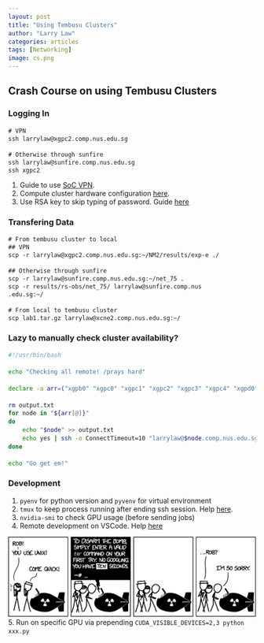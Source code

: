 ```yaml
---
layout: post
title: "Using Tembusu Clusters"
author: "Larry Law"
categories: articles
tags: [Networking]
image: cs.png
---
```

## Crash Course on using Tembusu Clusters
### Logging In
```
# VPN
ssh larrylaw@xgpc2.comp.nus.edu.sg

# Otherwise through sunfire
ssh larrylaw@sunfire.comp.nus.edu.sg
ssh xgpc2
```

> 
1. Guide to use [SoC VPN](https://dochub.comp.nus.edu.sg/cf/guides/network/vpn). 
2. Compute cluster hardware configuration [here](https://dochub.comp.nus.edu.sg/cf/guides/compute-cluster/hardware).
3. Use RSA key to skip typing of password. Guide [here](https://linuxize.com/post/how-to-setup-passwordless-ssh-login/)

### Transfering Data
```
# From tembusu cluster to local 
## VPN
scp -r larrylaw@xgpc2.comp.nus.edu.sg:~/NM2/results/exp-e ./

## Otherwise through sunfire
scp -r larrylaw@sunfire.comp.nus.edu.sg:~/net_75 .
scp -r results/rs-obs/net_75/ larrylaw@sunfire.comp.nus
.edu.sg:~/

# From local to tembusu cluster
scp lab1.tar.gz larrylaw@xcne2.comp.nus.edu.sg:~/
```

### Lazy to manually check cluster availability?

```bash
#!/usr/bin/bash

echo "Checking all remote! /prays hard"

declare -a arr=("xgpb0" "xgpc0" "xgpc1" "xgpc2" "xgpc3" "xgpc4" "xgpd0" "xgpd1" "xgpd4" "xgpf11" "cgpa1" "cpga2" "cpga3")

rm output.txt
for node in "${arr[@]}"
do
    echo "$node" >> output.txt
    echo yes | ssh -o ConnectTimeout=10 "larrylaw@$node.comp.nus.edu.sg" nvidia-smi | grep "MiB /" >> output.txt
done

echo "Go get em!"

```
### Development
1. `pyenv` for python version and `pyvenv` for virtual environment
2. `tmux` to keep process running after ending ssh session. Help [here](https://askubuntu.com/questions/8653/how-to-keep-processes-running-after-ending-ssh-session).
3. `nvidia-smi` to check GPU usage (before sending jobs)
4. Remote development on VSCode. Help [here](https://code.visualstudio.com/docs/remote/ssh)

![Comic](/assets/img/2021-1-17-tembusu-clusters/comic.png)
5. Run on specific GPU via prepending `CUDA_VISIBLE_DEVICES=2,3 python xxx.py`



